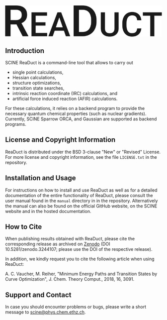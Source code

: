 ![](manual/res/readuct_logo.png)

## Introduction

SCINE ReaDuct is a command-line tool that allows to carry out

- single point calculations,
- Hessian calculations,
- structure optimizations,
- transition state searches,
- intrinsic reaction coordinate (IRC) calculations, and
- artificial force induced reaction (AFIR) calculations.

For these calculations, it relies on a backend program to provide the necessary
quantum chemical properties (such as nuclear gradients). Currently, SCINE Sparrow
ORCA, and Gaussian are supported as backend programs.


## License and Copyright Information

ReaDuct is distributed under the BSD 3-clause "New" or "Revised" License.
For more license and copyright information, see the file `LICENSE.txt` in the
repository.


## Installation and Usage

For instructions on how to install and use ReaDuct as well as for a detailed
documentation of the entire functionality of ReaDuct, please consult the user
manual found in the `manual` directory in in the repository.
Alternatively the manual can also be found on the official GitHub website,
on the SCINE website and in the hosted documentation.


## How to Cite

When publishing results obtained with ReaDuct, please cite the corresponding
release as archived on [Zenodo](https://zenodo.org/record/3244107) (DOI
10.5281/zenodo.3244107; please use the DOI of the respective release).

In addition, we kindly request you to cite the following article when using ReaDuct:

A. C. Vaucher, M. Reiher, "Minimum Energy Paths and Transition States by Curve
Optimization", J. Chem. Theory Comput., 2018, 16, 3091.


## Support and Contact

In case you should encounter problems or bugs, please write a short message
to scine@phys.chem.ethz.ch.
